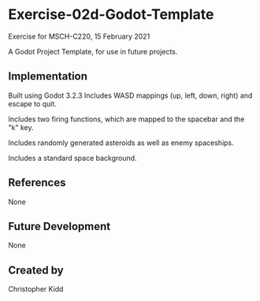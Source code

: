 # Exercise-02d-Godot-Template
Exercise for MSCH-C220, 15 February 2021

A Godot Project Template, for use in future projects.

## Implementation
Built using Godot 3.2.3
Includes WASD mappings (up, left, down, right) and escape to quit.

Includes two firing functions, which are mapped to the spacebar and the "k" key.

Includes randomly generated asteroids as well as enemy spaceships.

Includes a standard space background.

## References
None

## Future Development
None

## Created by 
Christopher Kidd

